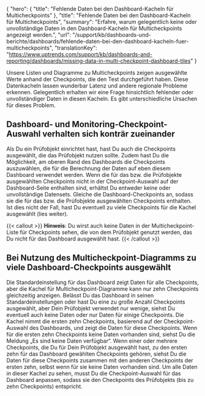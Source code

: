 {
  "hero": {
    "title": "Fehlende Daten bei den Dashboard-Kacheln für Multicheckpoints"
  },
  "title": "Fehlende Daten bei den Dashboard-Kacheln für Multicheckpoints",
  "summary": "Erfahre, warum gelegentlich keine oder unvollständige Daten in den Dashboard-Kacheln für Multicheckpoints angezeigt werden.",
  "url": "/support/kb/dashboards-und-berichte/dashboards/fehlende-daten-bei-den-dashboard-kacheln-fuer-multicheckpoints",
  "translationKey": "https://www.uptrends.com/support/kb/dashboards-and-reporting/dashboards/missing-data-in-multi-checkpoint-dashboard-tiles"
}

Unsere Listen und Diagramme zu Multicheckpoints zeigen ausgewählte Werte anhand der Checkpoints, die den Test durchgeführt haben. Diese Datenkacheln lassen wunderbar Latenz und andere regionale Probleme erkennen. Gelegentlich erhalten wir eine Frage hinsichtlich fehlender oder unvollständiger Daten in diesen Kacheln. Es gibt unterschiedliche Ursachen für dieses Problem.

## Dashboard- und Monitoring-Checkpoint-Auswahl verhalten sich konträr zueinander

Als Du ein Prüfobjekt einrichtet hast, hast Du auch die Checkpoints ausgewählt, die das Prüfobjekt nutzen sollte. Zudem hast Du die Möglichkeit, am oberen Rand des Dashboards die Checkpoints auszuwählen, die für die Berechnung der Daten auf eben diesem Dashboard verwendet werden. Wenn die für das bzw. die Prüfobjekte ausgewählten Checkpoints nicht in der Checkpoint-Auswahl auf der Dashboard-Seite enthalten sind, erhältst Du entweder keine oder unvollständige Datensets. Gleiche die Dashboard-Checkpoints an, sodass sie die für das bzw. die Prüfobjekte ausgewählten Checkpoints enthalten. Ist dies nicht der Fall, hast Du eventuell zu viele Checkpoints für die Kachel ausgewählt (lies weiter).

{{< callout >}}
**Hinweis**: Du wirst auch keine Daten in der Multicheckpoint-Liste für Checkpoints sehen, die von dem Prüfobjekt genutzt werden, das Du nicht für das Dashboard ausgewählt hast.
{{< /callout >}}

## Bei Nutzung des Multicheckpoint-Diagramms zu viele Dashboard-Checkpoints ausgewählt

Die Standardeinstellung für das Dashboard zeigt Daten für alle Checkpoints, aber die Kachel für Multicheckpoint-Diagramme kann nur zehn Checkpoints gleichzeitig anzeigen. Belässt Du das Dashboard in seinen Standardeinstellungen oder hast Du eine zu große Anzahl Checkpoints ausgewählt, aber Dein Prüfobjekt verwendet nur wenige, siehst Du eventuell auch keine Daten oder nur Daten für einige Checkpoints. Die Kachel nimmt die ersten zehn Checkpoints, basierend auf der Checkpoint-Auswahl des Dashboards, und zeigt die Daten für diese Checkpoints. Wenn für die ersten zehn Checkpoints keine Daten vorhanden sind, siehst Du die Meldung „Es sind keine Daten verfügbar“. Wenn einer oder mehrere Checkpoints, die Du für Dein Prüfobjekt ausgewählt hast, zu den ersten zehn für das Dashboard gewählten Checkpoints gehören, siehst Du die Daten für diese Checkpoints zusammen mit den anderen Checkpoints der ersten zehn, selbst wenn für sie keine Daten vorhanden sind. Um alle Daten in dieser Kachel zu sehen, musst Du die Checkpoint-Auswahl für das Dashboard anpassen, sodass sie den Checkpoints des Prüfobjekts (bis zu zehn Checkpoints) entspricht.
